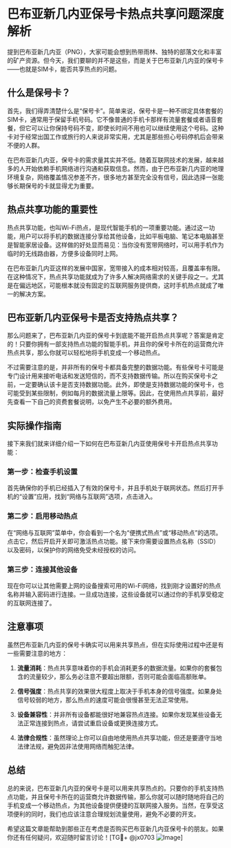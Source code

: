 # 巴布亚新几内亚保号卡热点共享问题深度解析

提到巴布亚新几内亚（PNG），大家可能会想到热带雨林、独特的部落文化和丰富的矿产资源。但今天，我们要聊的并不是这些，而是关于巴布亚新几内亚的保号卡——也就是SIM卡，能否共享热点的问题。

## 什么是保号卡？

首先，我们得弄清楚什么是“保号卡”。简单来说，保号卡是一种不绑定具体套餐的SIM卡，通常用于保留手机号码。它不像普通的手机卡那样有流量套餐或者语音套餐，但它可以让你保持号码不变，即使长时间不用也可以继续使用这个号码。这种卡对于经常出国工作或旅行的人来说非常实用，尤其是那些担心号码停机后会带来不便的人群。

在巴布亚新几内亚，保号卡的需求量其实并不低。随着互联网技术的发展，越来越多的人开始依赖手机网络进行沟通和获取信息。然而，由于巴布亚新几内亚的地理环境复杂，网络覆盖情况参差不齐，很多地方甚至完全没有信号，因此选择一张能够长期保号的卡就显得尤为重要。

## 热点共享功能的重要性

热点共享功能，也叫Wi-Fi热点，是现代智能手机的一项重要功能。通过这一功能，用户可以将手机的数据连接分享给其他设备，比如平板电脑、笔记本电脑甚至是智能家居设备。这样做的好处显而易见：当你没有宽带网络时，可以用手机作为临时的无线路由器，方便多设备同时上网。

在巴布亚新几内亚这样的发展中国家，宽带接入的成本相对较高，且覆盖率有限。在这种情况下，热点共享功能就成为了许多人解决网络需求的关键手段之一。尤其是在偏远地区，可能根本就没有固定的互联网服务提供商，这时手机热点就成了唯一的解决方案。

## 巴布亚新几内亚保号卡是否支持热点共享？

那么问题来了，巴布亚新几内亚的保号卡到底能不能开启热点共享呢？答案是肯定的！只要你拥有一部支持热点功能的智能手机，并且你的保号卡所在的运营商允许热点共享，那么你就可以轻松地将手机变成一个移动热点。

不过需要注意的是，并非所有的保号卡都具备完整的数据功能。有些保号卡可能是专门设计用来接听电话和发送短信的，而不支持数据传输。所以在购买保号卡之前，一定要确认该卡是否支持数据功能。此外，即使是支持数据功能的保号卡，也可能受到某些限制，例如每月的数据流量上限等。因此，在使用热点共享前，最好先查看一下自己的资费套餐说明，以免产生不必要的额外费用。

## 实际操作指南

接下来我们就来详细介绍一下如何在巴布亚新几内亚使用保号卡开启热点共享功能：

### 第一步：检查手机设置
首先确保你的手机已经插入了有效的保号卡，并且手机处于联网状态。然后打开手机的“设置”应用，找到“网络与互联网”选项，点击进入。

### 第二步：启用移动热点
在“网络与互联网”菜单中，你会看到一个名为“便携式热点”或“移动热点”的选项。点击它，然后开启开关即可激活热点功能。接下来你需要设置热点名称（SSID）以及密码，以保护你的网络免受未经授权的访问。

### 第三步：连接其他设备
现在你可以让其他需要上网的设备搜索可用的Wi-Fi网络，找到刚才设置好的热点名称并输入密码进行连接。一旦成功连接，这些设备就可以通过你的手机享受稳定的互联网连接了。

## 注意事项

虽然巴布亚新几内亚的保号卡确实可以用来共享热点，但在实际使用过程中还是有一些需要注意的地方：

1. **流量消耗**：热点共享意味着你的手机会消耗更多的数据流量。如果你的套餐包含的流量较少，那么务必注意不要超出限额，否则可能会面临高额账单。
   
2. **信号强度**：热点共享的效果很大程度上取决于手机本身的信号强度。如果身处信号较弱的地方，那么热点的速度可能会很慢甚至无法正常使用。

3. **设备兼容性**：并非所有设备都能很好地兼容热点连接。如果你发现某些设备无法正常连接到热点，请尝试重启设备或更换连接方式。

4. **法律合规性**：虽然理论上你可以自由地使用热点共享功能，但还是要遵守当地法律法规，避免因非法使用网络而触犯法律。

## 总结

总的来说，巴布亚新几内亚的保号卡是可以用来共享热点的。只要你的手机支持热点功能，并且保号卡所在的运营商允许数据传输，那么你就可以随时随地将自己的手机变成一个移动热点，为其他设备提供便捷的互联网接入服务。当然，在享受这项便利的同时，我们也应该注意合理规划流量使用，避免不必要的开支。

希望这篇文章能帮助到那些正在考虑是否购买巴布亚新几内亚保号卡的朋友。如果你还有任何疑问，欢迎随时留言讨论！[TG💪+ @jx0703 ![Image](https://github.com/user-attachments/assets/dbca1d08-cadb-493c-b0ec-ad6f7a83f270)]